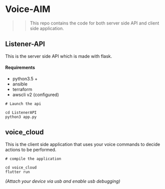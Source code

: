 # Voice-AIM

>> This repo contains the code for both server side API and client side application.

## Listener-API

This is the server side API which is made with flask.

#### Requirements
- python3.5 +
- ansible
- terraform
- awscli v2 (configured)


```
# Launch the api

cd ListenerAPI
python3 app.py
```


## voice_cloud

This is the client side application that uses your voice commands to decide actions to be performed.

```
# compile the application

cd voice_cloud
flutter run
```

*(Attach your device via usb and enable usb debugging)*